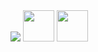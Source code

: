                 
<picture>
  <source
    srcset="https://github-readme-stats.vercel.app/api?username=dpaiane&show_icons=true&theme=dark"
    media="(prefers-color-scheme: dark)"
  />
  <source
    srcset="https://github-readme-stats.vercel.app/api?username=dpaiane&show_icons=true"
    media="(prefers-color-scheme: light), (prefers-color-scheme: no-preference)"
  />
  <img src="https://github-readme-stats.vercel.app/api?username=dpaiane&show_icons=true" />
</picture>

<link rel="stylesheet" type='text/css' href="https://cdn.jsdelivr.net/gh/devicons/devicon@latest/devicon.min.css" />
  
<img height=50 width=50 src="https://cdn.jsdelivr.net/gh/devicons/devicon@latest/icons/arduino/arduino-original.svg" />
<img height=50 width=50 src="https://cdn.jsdelivr.net/gh/devicons/devicon@latest/icons/cplusplus/cplusplus-original.svg" />
          
          
          
          

